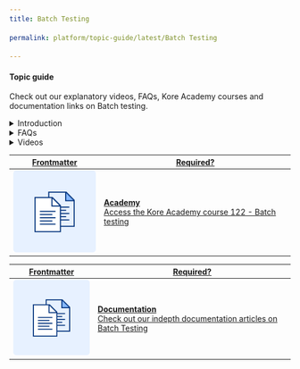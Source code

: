 ```yaml
---
title: Batch Testing

permalink: platform/topic-guide/latest/Batch Testing

---
```

#### Topic guide

  Check out our explanatory videos, FAQs, Kore Academy courses and documentation links on Batch testing.

<details class="introduction-video">
  <summary>Introduction
  </summary>
  
   [![Introduction to Batch Testing](https://i.vimeocdn.com/video/873029368-78a366b9407757e066a37718d766be53d3cb90d7f27708590ca16a1400e95b89-d?mw=1300&mh=975&q=70)](https://drive.google.com/file/d/1Apn-NwmEtIFK0m9xLEvVQ--DxKxRNJ1m/preview)

  ##### Introduction to Batch testing
  What this short video on how to conduct batch testing

</details>

<details>
  <summary>FAQs
  </summary>

  <a class="doc-link" target="_blank" href="https://developer.kore.ai/docs/bots/test-your-bot/batch-testing/batch-testing/">
 
  How to use batch testing for regression analysis?

</a>

<a class="doc-link" target="_blank" href="https://developer.kore.ai/docs/bots/chatbot-overview/nlp-guide/#Intent_Detection">
 
  How to train intents?

</a>


<a class="doc-link" target="_blank" href="https://developer.kore.ai/docs/bots/chatbot-overview/nlp-guide/#Entity_Detection">
 
  How to train entities?

</a>


<a class="doc-link" target="_blank" href="https://developer.kore.ai/docs/bots/chatbot-overview/nlp-guide/#Knowledge_Graph">

  How to train Knowledge Graph?

</a>

  <a class="doc-link" target="_blank" href="https://developer.kore.ai/docs/bots/nlp/additional-notes-nlp-settings-guidelines/">

  How to improve bot's intent detection capabilities?

</a>
  
  <a class="doc-link" target="_blank" href="https://developer.kore.ai/docs/bots/nlp/user-utterances/#ml-parameters">

  How to configure thresholds and configurations?

</a>

</details>

<details >
  <summary>Videos
  </summary>

   <details-video>
   
   [![Introduction to Batch testing](https://i.vimeocdn.com/video/873029368-78a366b9407757e066a37718d766be53d3cb90d7f27708590ca16a1400e95b89-d?mw=1300&mh=975&q=70)](https://drive.google.com/file/d/1Apn-NwmEtIFK0m9xLEvVQ--DxKxRNJ1m/preview)

  ##### Introduction to Batch testing
 What this short video on how to conduct batch testing
   </details-video>

  
</details>

<a class="doc-link" target="_blank" href="https://academy.kore.ai/Public/?li=QiH22aB3qOd9Houzhg4Ymg%3d%3d">
 

| Frontmatter | Required? |
|-------------|-------------|
| ![alt text](images/docIcon.svg "Title") | **Academy**  <br /> Access the Kore Academy course 122 - Batch testing | 


</a>


<a class="doc-link" target="_blank" href="https://developer.kore.ai/docs/bots/test-your-bot/batch-testing/batch-testing/">
 

| Frontmatter | Required? |
|-------------|-------------|
| ![alt text](images/docIcon.svg "Title") | **Documentation**  <br /> Check out our indepth documentation articles on Batch Testing | 


</a>
